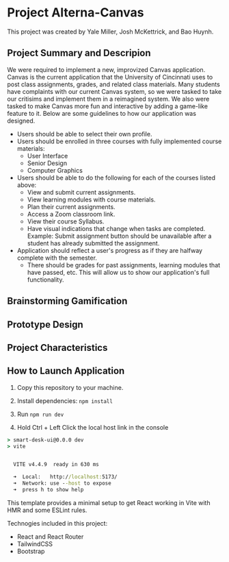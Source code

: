# Project Alterna-Canvas

This project was created by Yale Miller, Josh McKettrick, and Bao Huynh.

## Project Summary and Descripion
We were required to implement a new, improvized Canvas application. Canvas is the current application that the University of Cincinnati uses to post class assignments, grades, and related class materials. Many students have complaints with our current Canvas system, so we were tasked to take our critisims and implement them in a reimagined system. We also were tasked to make Canvas more fun and interactive by adding a game-like feature to it. Below are some guidelines to how our application was designed.
- Users should be able to select their own profile.
- Users should be enrolled in three courses with fully implemented course materials:
   - User Interface
   - Senior Design
   - Computer Graphics
- Users should be able to do the following for each of the courses listed above:
   - View and submit current assignments.
   - View learning modules with course materials.
   - Plan their current assignments.
   - Access a Zoom classroom link.
   - View their course Syllabus.
   - Have visual indications that change when tasks are completed. Example: Submit assignment button should be unavailable after a student has already submitted the assignment.
- Application should reflect a user's progress as if they are halfway complete with the semester.
   - There should be grades for past assignments, learning modules that have passed, etc. This will allow us to show our application's full functionality.

## Brainstorming Gamification 


## Prototype Design


## Project Characteristics


## How to Launch Application

1. Copy this repository to your machine.
   
3. Install dependencies: `npm install`

4. Run `npm run dev`

6. Hold Ctrl + Left Click the local host link in the console
```cmd
> smart-desk-ui@0.0.0 dev
> vite


  VITE v4.4.9  ready in 630 ms

  ➜  Local:   http://localhost:5173/
  ➜  Network: use --host to expose
  ➜  press h to show help
```

This template provides a minimal setup to get React working in Vite with HMR and some ESLint rules.

Technogies included in this project:
- React and React Router
- TailwindCSS
- Bootstrap
